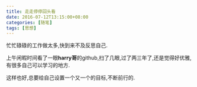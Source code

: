 ```yaml
---
title: 走走停停回头看
date: 2016-07-12T13:15:00+08:00
categories: [随笔]
tags: [思想]
---
```


忙忙碌碌的工作做太多,快到来不及反思自己.

<!--more-->

上午闲暇时间看了一眼**harry哥**的github,扫了几眼,过了两三年了,还是觉得好优雅,有很多自己可以学习的地方.

这样也好,总要给自己设置一个又一个的目标,不断前行的.

